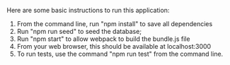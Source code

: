 Here are some basic instructions to run this application:

1. From the command line, run "npm install" to save all dependencies
2. Run "npm run seed" to seed the database;
3. Run "npm start" to allow webpack to build the bundle.js file
4. From your web browser, this should be available at localhost:3000
5. To run tests, use the command "npm run test" from the command line.
